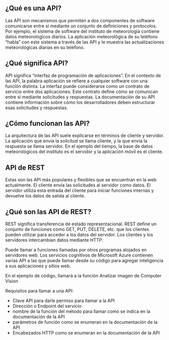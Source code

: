 ## ¿Qué es una API?
Las API son mecanismos que permiten a dos componentes de software comunicarse entre sí mediante un conjunto de definiciones y protocolos. Por ejemplo, el sistema de software del instituto de meteorología contiene datos meteorológicos diarios. La aplicación meteorológica de su teléfono “habla” con este sistema a través de las API y le muestra las actualizaciones meteorológicas diarias en su teléfono.

## ¿Qué significa API?
API significa “interfaz de programación de aplicaciones”. En el contexto de las API, la palabra aplicación se refiere a cualquier software con una función distinta. La interfaz puede considerarse como un contrato de servicio entre dos aplicaciones. Este contrato define cómo se comunican entre sí mediante solicitudes y respuestas. La documentación de su API contiene información sobre cómo los desarrolladores deben estructurar esas solicitudes y respuestas.

## ¿Cómo funcionan las API?
La arquitectura de las API suele explicarse en términos de cliente y servidor. La aplicación que envía la solicitud se llama cliente, y la que envía la respuesta se llama servidor. En el ejemplo del tiempo, la base de datos meteorológicos del instituto es el servidor y la aplicación móvil es el cliente. 

## API de REST
Estas son las API más populares y flexibles que se encuentran en la web actualmente. El cliente envía las solicitudes al servidor como datos. El servidor utiliza esta entrada del cliente para iniciar funciones internas y devuelve los datos de salida al cliente.

## ¿Qué son las API de REST?
REST significa transferencia de estado representacional. REST define un conjunto de funciones como GET, PUT, DELETE, etc. que los clientes pueden utilizar para acceder a los datos del servidor. Los clientes y los servidores intercambian datos mediante HTTP.


Puede llamar a funciones llamadas por otros programas alojados en servidores web. Los servicios cognitivos de Microsoft Azure contienen varias API a las que puede llamar desde su código para agregar inteligencia a sus aplicaciones y sitios web.

En el ejemplo de código, llamará a la función Analizar imagen de Computer Vision

Requisitos para llamar a una API:

* Clave API para darle permiso para llamar a la API
* Dirección o Endpoint del servicio
* nombre de la función del método para llamar como se indica en la documentación de la API
* parámetros de función como se enumeran en la documentación de la API
* Encabezados HTTP como se enumeran en la documentación de la API
